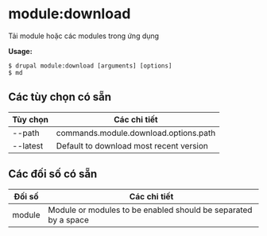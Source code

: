 # module:download
Tải module hoặc các modules trong ứng dụng

**Usage:**
```
$ drupal module:download [arguments] [options]
$ md  
```

## Các tùy chọn có sẵn
Tùy chọn | Các chi tiết
-------|-------------
--path | commands.module.download.options.path
--latest | Default to download most recent version

## Các đối số có sẵn
Đối số | Các chi tiết
---------|-------------
module | Module or modules to be enabled should be separated by a space

